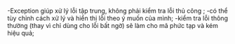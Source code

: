 -Exception giúp xử lý lỗi tập trung,  không phải kiểm tra lỗi thủ công ;
-có thể tùy chỉnh cách xử lý và hiển thị lỗi theo ý muốn của mình;
-kiểm tra lỗi thông thường (thay vì chỉ dùng cho lỗi bất ngờ) sẽ làm cho mã  phức tạp và kém hiệu quả;